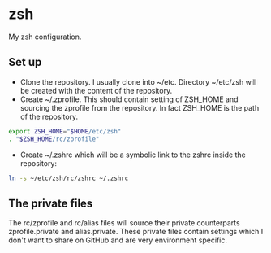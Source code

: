 zsh
===

My zsh configuration.

Set up
------

* Clone the repository. I usually clone into ~/etc. Directory ~/etc/zsh will be created with the content of the repository.
* Create ~/.zprofile. This should contain setting of ZSH_HOME  and sourcing the zprofile from the repository. In fact ZSH_HOME is the path of the repository.

```sh
export ZSH_HOME="$HOME/etc/zsh"
. "$ZSH_HOME/rc/zprofile"
```

* Create ~/.zshrc which will be a symbolic link to the zshrc inside the repository:

```sh
ln -s ~/etc/zsh/rc/zshrc ~/.zshrc
```

The private files
-----------------

The rc/zprofile and rc/alias files will source their private counterparts zprofile.private and alias.private. These private files contain settings which I don't want to share on GitHub and are very environment specific.

